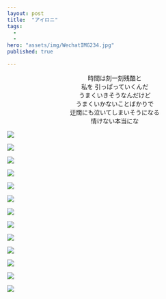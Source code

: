 ```yaml
---
layout: post
title:  "アイロニ"
tags:
  - 
  - 
hero: "assets/img/WechatIMG234.jpg"
published: true

---
```

<center>時間は刻一刻残酷と</center>
<center>私を 引っぱっていくんだ</center>
<center>うまくいきそうなんだけど</center>
<center>うまくいかないことばかりで</center>
<center>迂闊にも泣いてしまいそうになる</center>
<center>情けない本当にな</center>

![](https://i.loli.net/2019/06/13/5d01dba70170551523.jpg)

![](https://i.loli.net/2019/06/13/5d01dbb95ff0898950.jpg)

![](https://i.loli.net/2019/06/13/5d01dba857e2b88202.jpg)

![](https://i.loli.net/2019/06/13/5d01ddb35cc8435788.jpg)

![](https://i.loli.net/2019/06/13/5d01dba8a4c8730531.jpg)

![](https://i.loli.net/2019/06/13/5d01ddba943ea56447.jpg)

![](https://i.loli.net/2019/06/13/5d01ddbace7d851031.jpg)

![](https://i.loli.net/2019/06/13/5d01ddc53fd4f48237.jpg)

![](https://i.loli.net/2019/06/13/5d01ddca24f8a66781.jpg)

![](https://i.loli.net/2019/06/13/5d01e158ba3a688267.jpg)

![](https://i.loli.net/2019/06/13/5d01ddcbf1e5642824.jpg)

![](https://i.loli.net/2019/06/13/5d01dbbb70acc14376.jpg)

![](https://i.loli.net/2019/06/13/5d01dba88215062409.jpg)

